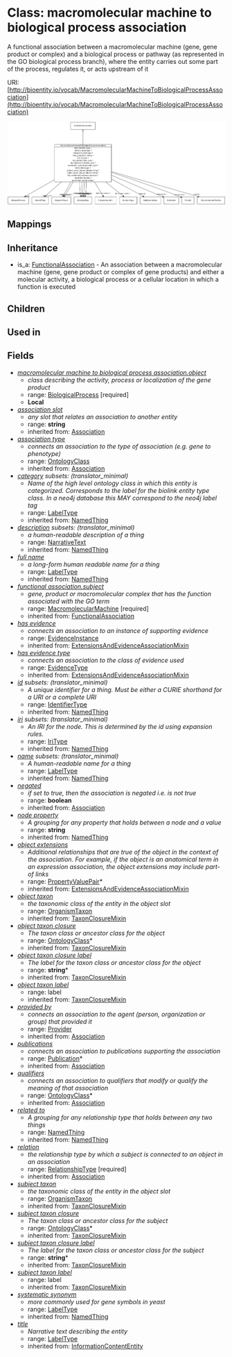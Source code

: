 # Class: macromolecular machine to biological process association


A functional association between a macromolecular machine (gene, gene product or complex) and a biological process or pathway (as represented in the GO biological process branch), where the entity carries out some part of the process, regulates it, or acts upstream of it

URI: [http://bioentity.io/vocab/MacromolecularMachineToBiologicalProcessAssociation](http://bioentity.io/vocab/MacromolecularMachineToBiologicalProcessAssociation)

![img](images/MacromolecularMachineToBiologicalProcessAssociation.png)
## Mappings

## Inheritance

 *  is_a: [FunctionalAssociation](FunctionalAssociation.md) - An association between a macromolecular machine (gene, gene product or complex of gene products) and either a molecular activity, a biological process or a cellular location in which a function is executed
## Children

## Used in

## Fields

 * _[macromolecular machine to biological process association.object](macromolecular_machine_to_biological_process_association_object.md)_
    * _class describing the activity, process or localization of the gene product_
    * range: [BiologicalProcess](BiologicalProcess.md) [required]
    * __Local__
 * _[association slot](association_slot.md)_
    * _any slot that relates an association to another entity_
    * range: **string**
    * inherited from: [Association](Association.md)
 * _[association type](association_type.md)_
    * _connects an association to the type of association (e.g. gene to phenotype)_
    * range: [OntologyClass](OntologyClass.md)
    * inherited from: [Association](Association.md)
 * _[category](category.md) *subsets*: (translator_minimal)_
    * _Name of the high level ontology class in which this entity is categorized. Corresponds to the label for the biolink entity type class. In a neo4j database this MAY correspond to the neo4j label tag_
    * range: [LabelType](LabelType.md)
    * inherited from: [NamedThing](NamedThing.md)
 * _[description](description.md) *subsets*: (translator_minimal)_
    * _a human-readable description of a thing_
    * range: [NarrativeText](NarrativeText.md)
    * inherited from: [NamedThing](NamedThing.md)
 * _[full name](full_name.md)_
    * _a long-form human readable name for a thing_
    * range: [LabelType](LabelType.md)
    * inherited from: [NamedThing](NamedThing.md)
 * _[functional association.subject](functional_association_subject.md)_
    * _gene, product or macromolecular complex that has the function associated with the GO term_
    * range: [MacromolecularMachine](MacromolecularMachine.md) [required]
    * inherited from: [FunctionalAssociation](FunctionalAssociation.md)
 * _[has evidence](has_evidence.md)_
    * _connects an association to an instance of supporting evidence_
    * range: [EvidenceInstance](EvidenceInstance.md)
    * inherited from: [ExtensionsAndEvidenceAssociationMixin](ExtensionsAndEvidenceAssociationMixin.md)
 * _[has evidence type](has_evidence_type.md)_
    * _connects an association to the class of evidence used_
    * range: [EvidenceType](EvidenceType.md)
    * inherited from: [ExtensionsAndEvidenceAssociationMixin](ExtensionsAndEvidenceAssociationMixin.md)
 * _[id](id.md) *subsets*: (translator_minimal)_
    * _A unique identifier for a thing. Must be either a CURIE shorthand for a URI or a complete URI_
    * range: [IdentifierType](IdentifierType.md)
    * inherited from: [NamedThing](NamedThing.md)
 * _[iri](iri.md) *subsets*: (translator_minimal)_
    * _An IRI for the node. This is determined by the id using expansion rules._
    * range: [IriType](IriType.md)
    * inherited from: [NamedThing](NamedThing.md)
 * _[name](name.md) *subsets*: (translator_minimal)_
    * _A human-readable name for a thing_
    * range: [LabelType](LabelType.md)
    * inherited from: [NamedThing](NamedThing.md)
 * _[negated](negated.md)_
    * _if set to true, then the association is negated i.e. is not true_
    * range: **boolean**
    * inherited from: [Association](Association.md)
 * _[node property](node_property.md)_
    * _A grouping for any property that holds between a node and a value_
    * range: **string**
    * inherited from: [NamedThing](NamedThing.md)
 * _[object extensions](object_extensions.md)_
    * _Additional relationships that are true of the object in the context of the association. For example, if the object is an anatomical term in an expression association, the object extensions may include part-of links_
    * range: [PropertyValuePair](PropertyValuePair.md)*
    * inherited from: [ExtensionsAndEvidenceAssociationMixin](ExtensionsAndEvidenceAssociationMixin.md)
 * _[object taxon](object_taxon.md)_
    * _the taxonomic class of the entity in the object slot_
    * range: [OrganismTaxon](OrganismTaxon.md)
    * inherited from: [TaxonClosureMixin](TaxonClosureMixin.md)
 * _[object taxon closure](object_taxon_closure.md)_
    * _The taxon class or ancestor class for the object_
    * range: [OntologyClass](OntologyClass.md)*
    * inherited from: [TaxonClosureMixin](TaxonClosureMixin.md)
 * _[object taxon closure label](object_taxon_closure_label.md)_
    * _The label for the taxon class or ancestor class for the object_
    * range: **string***
    * inherited from: [TaxonClosureMixin](TaxonClosureMixin.md)
 * _[object taxon label](object_taxon_label.md)_
    * range: label
    * inherited from: [TaxonClosureMixin](TaxonClosureMixin.md)
 * _[provided by](provided_by.md)_
    * _connects an association to the agent (person, organization or group) that provided it_
    * range: [Provider](Provider.md)
    * inherited from: [Association](Association.md)
 * _[publications](publications.md)_
    * _connects an association to publications supporting the association_
    * range: [Publication](Publication.md)*
    * inherited from: [Association](Association.md)
 * _[qualifiers](qualifiers.md)_
    * _connects an association to qualifiers that modify or qualify the meaning of that association_
    * range: [OntologyClass](OntologyClass.md)*
    * inherited from: [Association](Association.md)
 * _[related to](related_to.md)_
    * _A grouping for any relationship type that holds between any two things_
    * range: [NamedThing](NamedThing.md)
    * inherited from: [NamedThing](NamedThing.md)
 * _[relation](relation.md)_
    * _the relationship type by which a subject is connected to an object in an association_
    * range: [RelationshipType](RelationshipType.md) [required]
    * inherited from: [Association](Association.md)
 * _[subject taxon](subject_taxon.md)_
    * _the taxonomic class of the entity in the object slot_
    * range: [OrganismTaxon](OrganismTaxon.md)
    * inherited from: [TaxonClosureMixin](TaxonClosureMixin.md)
 * _[subject taxon closure](subject_taxon_closure.md)_
    * _The taxon class or ancestor class for the subject_
    * range: [OntologyClass](OntologyClass.md)*
    * inherited from: [TaxonClosureMixin](TaxonClosureMixin.md)
 * _[subject taxon closure label](subject_taxon_closure_label.md)_
    * _The label for the taxon class or ancestor class for the subject_
    * range: **string***
    * inherited from: [TaxonClosureMixin](TaxonClosureMixin.md)
 * _[subject taxon label](subject_taxon_label.md)_
    * range: label
    * inherited from: [TaxonClosureMixin](TaxonClosureMixin.md)
 * _[systematic synonym](systematic_synonym.md)_
    * _more commonly used for gene symbols in yeast_
    * range: [LabelType](LabelType.md)
    * inherited from: [NamedThing](NamedThing.md)
 * _[title](title.md)_
    * _Narrative text describing the entity_
    * range: [LabelType](LabelType.md)
    * inherited from: [InformationContentEntity](InformationContentEntity.md)
